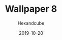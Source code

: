 ---
title: Wallpaper 8
author: Hexandcube
id: 8
license: CC BY-NC 4.0
license_url: https://creativecommons.org/licenses/by-nc/4.0/
date: 2019-10-20
category: wallpapers
---